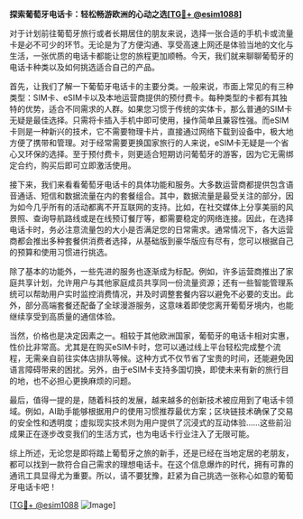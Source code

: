 **探索葡萄牙电话卡：轻松畅游欧洲的心动之选[[TG💪+ @esim1088](https://t.me/s/esim1088)]**

对于计划前往葡萄牙旅行或者长期居住的朋友来说，选择一张合适的手机卡或流量卡是必不可少的环节。无论是为了方便沟通、享受高速上网还是体验当地的文化与生活，一张优质的电话卡都能让您的旅程更加顺畅。今天，我们就来聊聊葡萄牙的电话卡种类以及如何挑选适合自己的产品。

首先，让我们了解一下葡萄牙电话卡的主要分类。一般来说，市面上常见的有三种类型：SIM卡、eSIM卡以及本地运营商提供的预付费卡。每种类型的卡都有其独特的优势，适合不同需求的人群。如果您习惯于传统的实体卡，那么普通的SIM卡无疑是最佳选择。只需将卡插入手机中即可使用，操作简单且兼容性强。而eSIM卡则是一种新兴的技术，它不需要物理卡片，直接通过网络下载到设备中，极大地方便了携带和管理。对于经常需要更换国家旅行的人来说，eSIM卡无疑是一个省心又环保的选择。至于预付费卡，则更适合短期访问葡萄牙的游客，因为它无需绑定合约，购买后即可立即激活使用。

接下来，我们来看看葡萄牙电话卡的具体功能和服务。大多数运营商都提供包含语音通话、短信和数据流量在内的套餐组合。其中，数据流量是最受关注的部分，因为如今几乎所有的活动都离不开互联网的支持。比如，在社交媒体上分享美丽的风景照、查询导航路线或是在线预订餐厅等，都需要稳定的网络连接。因此，在选择电话卡时，务必注意流量包的大小是否满足您的日常需求。通常情况下，各大运营商都会推出多种套餐供消费者选择，从基础版到豪华版应有尽有，您可以根据自己的预算和使用习惯进行挑选。

除了基本的功能外，一些先进的服务也逐渐成为标配。例如，许多运营商推出了家庭共享计划，允许用户与其他家庭成员共享同一份流量资源；还有一些智能管理系统可以帮助用户实时监控消费情况，并及时调整套餐内容以避免不必要的支出。此外，部分高端套餐还配备了全球漫游服务，这意味着即使您离开葡萄牙境内，也能继续享受到高质量的通信体验。

当然，价格也是决定因素之一。相较于其他欧洲国家，葡萄牙的电话卡相对实惠，性价比非常高。尤其是在购买eSIM卡时，您可以通过线上平台轻松完成整个流程，无需亲自前往实体店排队等候。这种方式不仅节省了宝贵的时间，还能避免因语言障碍带来的困扰。另外，由于eSIM卡支持多国切换，即使未来有新的旅行目的地，也不必担心更换麻烦的问题。

最后，值得一提的是，随着科技的发展，越来越多的创新技术被应用到了电话卡领域。例如，AI助手能够根据用户的使用习惯推荐最优方案；区块链技术确保了交易的安全性和透明度；虚拟现实技术则为用户提供了沉浸式的互动体验……这些前沿成果正在逐步改变我们的生活方式，也为电话卡行业注入了无限可能。

综上所述，无论您是即将踏上葡萄牙之旅的新手，还是已经在当地定居的老朋友，都可以找到一款符合自己需求的理想电话卡。在这个信息爆炸的时代，拥有可靠的通讯工具显得尤为重要。所以，请不要犹豫，赶紧为自己挑选一张称心如意的葡萄牙电话卡吧！

[[TG💪+ @esim1088](https://t.me/s/esim1088) ![Image](https://i.postimg.cc/4NQfJmqS/Snipaste-2025-05-13-00-14-12.png)]